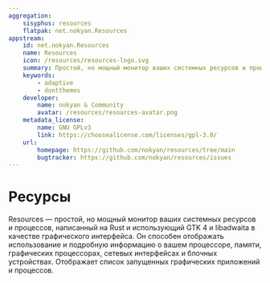 ```yaml
---
aggregation:
    sisyphus: resources
    flatpak: net.nokyan.Resources
appstream:
    id: net.nokyan.Resources
    name: Resources
    icon: /resources/resources-logo.svg
    summary: Простой, но мощный монитор ваших системных ресурсов и процессов, написанный на Rust и использующий GTK 4 и libadwaita.
    keywords:
        - adaptive
        - dontthemes
    developer:
        name: nokyan & Community
        avatar: /resources/resources-avatar.png
    metadata_license:
        name: GNU GPLv3
        link: https://choosealicense.com/licenses/gpl-3.0/
    url:
        homepage: https://github.com/nokyan/resources/tree/main
        bugtracker: https://github.com/nokyan/resources/issues
---
```


# Ресурсы

Resources — простой, но мощный монитор ваших системных ресурсов и процессов, написанный на Rust и использующий GTK 4 и libadwaita в качестве графического интерфейса. Он способен отображать использование и подробную информацию о вашем процессоре, памяти, графических процессорах, сетевых интерфейсах и блочных устройствах. Отображает список запущенных графических приложений и процессов.

<!--@include: @apps/_parts/install/content-repo.md-->
<!--@include: @apps/_parts/install/content-flatpak.md-->
